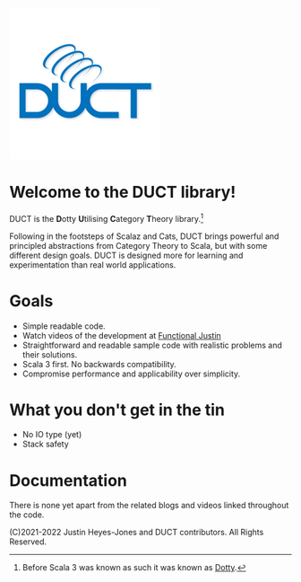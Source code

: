 <img src="./images/ductlogo-small.png" width="270" alt="Duct Logo">

# Welcome to the DUCT library!

DUCT is the <b>D</b>otty <b>U</b>tilising <b>C</b>ategory <b>T</b>heory library.[^1]

Following in the footsteps of Scalaz and Cats, DUCT brings powerful and principled abstractions from Category Theory to Scala, but with some different design goals. DUCT is designed more for learning and experimentation than real world applications.

# Goals

* Simple readable code.
* Watch videos of the development at [Functional Justin](https://www.youtube.com/c/FunctionalJustin)
* Straightforward and readable sample code with realistic problems and their solutions.
* Scala 3 first. No backwards compatibility.
* Compromise performance and applicability over simplicity.

# What you don't get in the tin

* No IO type (yet)
* Stack safety

# Documentation

There is none yet apart from the related blogs and videos linked throughout the code.

[^1]: Before Scala 3 was known as such it was known as [Dotty](https://dotty.epfl.ch/). 


(C)2021-2022 Justin Heyes-Jones and DUCT contributors. All Rights Reserved.

